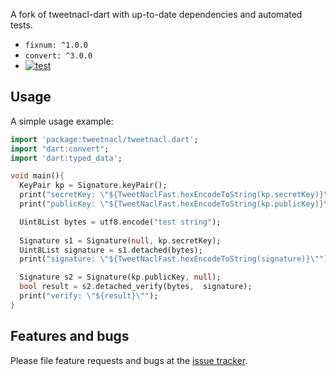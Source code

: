 A fork of tweetnacl-dart with up-to-date dependencies and automated tests.

- `fixnum: ^1.0.0`
- `convert: ^3.0.0`
- [![test](https://github.com/TerminalStudio/tweetnacl-dart/actions/workflows/dart.yml/badge.svg)](https://github.com/TerminalStudio/tweetnacl-dart/actions/workflows/dart.yml)

## Usage

A simple usage example:

```dart
import 'package:tweetnacl/tweetnacl.dart';
import "dart:convert";
import 'dart:typed_data';

void main(){
  KeyPair kp = Signature.keyPair();
  print("secretKey: \"${TweetNaclFast.hexEncodeToString(kp.secretKey)}\"");
  print("publicKey: \"${TweetNaclFast.hexEncodeToString(kp.publicKey)}\"");

  Uint8List bytes = utf8.encode("test string");
  
  Signature s1 = Signature(null, kp.secretKey);
  Uint8List signature = s1.detached(bytes);
  print("signature: \"${TweetNaclFast.hexEncodeToString(signature)}\"");

  Signature s2 = Signature(kp.publicKey, null);
  bool result = s2.detached_verify(bytes,  signature);
  print("verify: \"${result}\"");
}
```

## Features and bugs

Please file feature requests and bugs at the [issue tracker][tracker].

[tracker]: https://github.com/jspschool/tweetnacl-dart/issues
